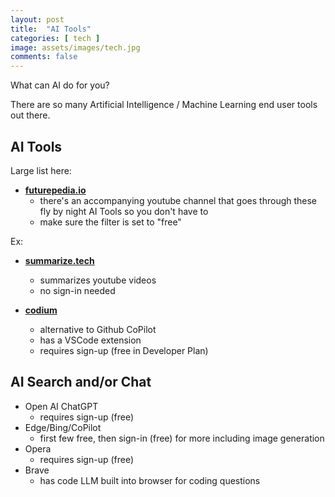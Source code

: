 ```yaml
---
layout: post
title:  "AI Tools"
categories: [ tech ]
image: assets/images/tech.jpg
comments: false
---
```


What can AI do for you?

There are so many Artificial Intelligence / Machine Learning end user tools out there.  

## AI Tools

Large list here:

+ **[futurepedia.io](https://www.futurepedia.io/ai-tools)**
    - there's an accompanying youtube channel that goes through these fly by night AI Tools so you don't have to
    - make sure the filter is set to "free"

Ex:

+ **[summarize.tech](https://www.summarize.tech/)**
    - summarizes youtube videos
    - no sign-in needed

+ **[codium](https://www.codium.ai/)**
    - alternative to Github CoPilot
    - has a VSCode extension
    - requires sign-up (free in Developer Plan)


## AI Search and/or Chat

- Open AI ChatGPT
    - requires sign-up (free)
- Edge/Bing/CoPilot
    - first few free, then sign-in (free) for more including image generation 
- Opera
    - requires sign-up (free)
- Brave
    - has code LLM built into browser for coding questions
